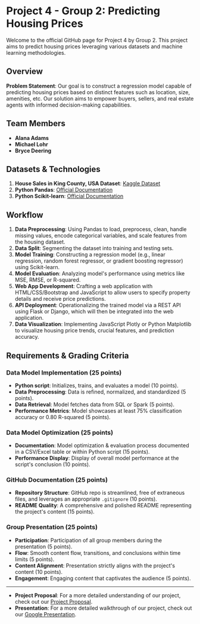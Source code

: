 # Project 4 - Group 2: Predicting Housing Prices

Welcome to the official GitHub page for Project 4 by Group 2. This project aims to predict housing prices leveraging various datasets and machine learning methodologies.

## Overview

**Problem Statement**: Our goal is to construct a regression model capable of predicting housing prices based on distinct features such as location, size, amenities, etc. Our solution aims to empower buyers, sellers, and real estate agents with informed decision-making capabilities.

## Team Members
- **Alana Adams**
- **Michael Lohr**
- **Bryce Deering**

## Datasets & Technologies
1. **House Sales in King County, USA Dataset**: [Kaggle Dataset](https://www.kaggle.com/harlfoxem/housesalesprediction)
2. **Python Pandas**: [Official Documentation](https://pandas.pydata.org/)
3. **Python Scikit-learn**: [Official Documentation](https://scikit-learn.org/)

## Workflow

1. **Data Preprocessing**: Using Pandas to load, preprocess, clean, handle missing values, encode categorical variables, and scale features from the housing dataset.
2. **Data Split**: Segmenting the dataset into training and testing sets.
3. **Model Training**: Constructing a regression model (e.g., linear regression, random forest regressor, or gradient boosting regressor) using Scikit-learn.
4. **Model Evaluation**: Analyzing model's performance using metrics like MSE, RMSE, or R-squared.
5. **Web App Development**: Crafting a web application with HTML/CSS/Bootstrap and JavaScript to allow users to specify property details and receive price predictions.
6. **API Deployment**: Operationalizing the trained model via a REST API using Flask or Django, which will then be integrated into the web application.
7. **Data Visualization**: Implementing JavaScript Plotly or Python Matplotlib to visualize housing price trends, crucial features, and prediction accuracy.

## Requirements & Grading Criteria

### Data Model Implementation (25 points)
- **Python script**: Initializes, trains, and evaluates a model (10 points).
- **Data Preprocessing**: Data is refined, normalized, and standardized (5 points).
- **Data Retrieval**: Model fetches data from SQL or Spark (5 points).
- **Performance Metrics**: Model showcases at least 75% classification accuracy or 0.80 R-squared (5 points).

### Data Model Optimization (25 points)
- **Documentation**: Model optimization & evaluation process documented in a CSV/Excel table or within Python script (15 points).
- **Performance Display**: Display of overall model performance at the script's conclusion (10 points).

### GitHub Documentation (25 points)
- **Repository Structure**: GitHub repo is streamlined, free of extraneous files, and leverages an appropriate `.gitignore` (10 points).
- **README Quality**: A comprehensive and polished README representing the project's content (15 points).

### Group Presentation (25 points)
- **Participation**: Participation of all group members during the presentation (5 points).
- **Flow**: Smooth content flow, transitions, and conclusions within time limits (5 points).
- **Content Alignment**: Presentation strictly aligns with the project's content (10 points).
- **Engagement**: Engaging content that captivates the audience (5 points).

---
- **Project Proposal**: For a more detailed understanding of our project, check out our [Project Proposal](https://docs.google.com/document/d/11aaJE0Xezc9KbzMVungdk57z9aFXixJTesiDrbiiAy8/edit?usp=sharing).
- **Presentation**: For a more detailed walkthrough of our project, check out our [Google Presentation](https://docs.google.com/presentation/d/1uoPLtZ--Qi85bl6fBkhplk0M61xqqOZdF_-C47hG83c/edit?usp=sharing).

